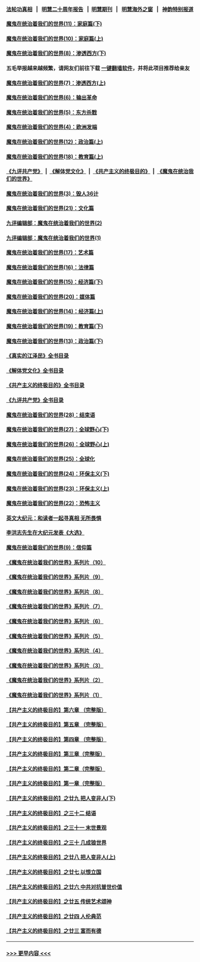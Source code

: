 #### [法轮功真相](https://github.com/gfw-breaker/truth/blob/master/README.md?t=0) &nbsp;&nbsp;|&nbsp;&nbsp; [明慧二十周年报告](https://github.com/gfw-breaker/mh-reports/blob/master/README.md?t=0) &nbsp;&nbsp;|&nbsp;&nbsp;[明慧期刊](https://github.com/gfw-breaker/mh-qikan) &nbsp;&nbsp;|&nbsp;&nbsp; [明慧海外之窗](https://github.com/gfw-breaker/mh-news/blob/master/README.md?t=0) &nbsp;&nbsp;|&nbsp;&nbsp; [神韵特别报道](https://github.com/gfw-breaker/mh-news/blob/master/shenyun.md?t=0)
#### [魔鬼在统治着我们的世界(11)：家庭篇(下)](../pages/nsc422/n10440961.md?t=12041550) 
#### [魔鬼在统治着我们的世界(10)：家庭篇(上)](../pages/nsc422/n10435448.md?t=12041550) 
#### [魔鬼在统治着我们的世界(8)：渗透西方(下)](../pages/nsc422/n10429603.md?t=12041550) 
#### 五毛举报越来越频繁，请网友们前往下载 [一键翻墙软件](https://github.com/gfw-breaker/ssr-accounts)，并将此项目推荐给亲友
#### [魔鬼在统治着我们的世界(7)：渗透西方(上)](../pages/nsc422/n10426013.md?t=12041550) 
#### [魔鬼在统治着我们的世界(6)：输出革命](../pages/nsc422/n10421536.md?t=12041550) 
#### [魔鬼在统治着我们的世界(5)：东方杀戮](../pages/nsc422/n10417707.md?t=12041550) 
#### [魔鬼在统治着我们的世界(4)：欧洲发端](../pages/nsc422/n10414890.md?t=12041550) 
#### [魔鬼在统治着我们的世界(12)：政治篇(上)](../pages/nsc422/n10444576.md?t=12041550) 
#### [魔鬼在统治着我们的世界(18)：教育篇(上)](../pages/nsc422/n10526970.md?t=12041550) 
#### [《九评共产党》](https://github.com/begood0513/9ping.md/blob/master/README.md) &nbsp;|&nbsp; [《解体党文化》](../../../../jtdwh.md/blob/master/README.md)  &nbsp;|&nbsp; [《共产主义的终极目的》](../../../../gczydzjmd.md/blob/master/README.md) &nbsp;|&nbsp; [《魔鬼在统治我们的世界》](../../../../mgztzwmdsj.md/blob/master/README.md) 
#### [魔鬼在统治着我们的世界(3)：毁人36计](../pages/nsc422/n10411583.md?t=12041550) 
#### [魔鬼在统治着我们的世界(21)：文化篇](../pages/nsc422/n10597706.md?t=12041550) 
#### [九评编辑部：魔鬼在统治着我们的世界(2)](../pages/nsc422/n10410036.md?t=12041550) 
#### [九评编辑部：魔鬼在统治着我们的世界(1)](../pages/nsc422/n10406825.md?t=12041550) 
#### [魔鬼在统治着我们的世界(17)：艺术篇](../pages/nsc422/n10499093.md?t=12041550) 
#### [魔鬼在统治着我们的世界(16)：法律篇](../pages/nsc422/n10485969.md?t=12041550) 
#### [魔鬼在统治着我们的世界(15)：经济篇(下)](../pages/nsc422/n10469975.md?t=12041550) 
#### [魔鬼在统治着我们的世界(20)：媒体篇](../pages/nsc422/n10586579.md?t=12041550) 
#### [魔鬼在统治着我们的世界(14)：经济篇(上)](../pages/nsc422/n10457370.md?t=12041550) 
#### [魔鬼在统治着我们的世界(19)：教育篇(下)](../pages/nsc422/n10564808.md?t=12041550) 
#### [魔鬼在统治着我们的世界(13)：政治篇(下)](../pages/nsc422/n10448270.md?t=12041550) 
#### [《真实的江泽民》全书目录](../pages/nsc422/n13721399.md?t=12041550) 
#### [《解体党文化》全书目录](../pages/nsc422/n13721157.md?t=12041550) 
#### [《共产主义的终极目的》全书目录](../pages/nsc422/n13721048.md?t=12041550) 
#### [《九评共产党》全书目录](../pages/nsc422/n13708085.md?t=12041550) 
#### [魔鬼在统治着我们的世界(28)：结束语](../pages/nsc422/n10936246.md?t=12041550) 
#### [魔鬼在统治着我们的世界(27)：全球野心(下)](../pages/nsc422/n10928319.md?t=12041550) 
#### [魔鬼在统治着我们的世界(26)：全球野心(上)](../pages/nsc422/n10900318.md?t=12041550) 
#### [魔鬼在统治着我们的世界(25)：全球化](../pages/nsc422/n10788205.md?t=12041550) 
#### [魔鬼在统治着我们的世界(24)：环保主义(下)](../pages/nsc422/n10695307.md?t=12041550) 
#### [魔鬼在统治着我们的世界(23)：环保主义(上)](../pages/nsc422/n10688613.md?t=12041550) 
#### [魔鬼在统治着我们的世界(22)：恐怖主义](../pages/nsc422/n10614727.md?t=12041550) 
#### [英文大纪元：和读者一起寻真相 无所畏惧](../pages/nsc422/n12542027.md?t=12041550) 
#### [李洪志先生在大纪元发表《大选》](../pages/nsc422/n12534746.md?t=12041550) 
#### [魔鬼在统治着我们的世界(9)：信仰篇](../pages/nsc422/n10432159.md?t=12041550) 
#### [《魔鬼在统治着我们的世界》系列片（10）](../pages/nsc422/n12292670.md?t=12041550) 
#### [《魔鬼在统治着我们的世界》系列片（9）](../pages/nsc422/n12290859.md?t=12041550) 
#### [《魔鬼在统治着我们的世界》系列片（8）](../pages/nsc422/n12287445.md?t=12041550) 
#### [《魔鬼在统治着我们的世界》系列片（7）](../pages/nsc422/n12283425.md?t=12041550) 
#### [《魔鬼在统治着我们的世界》系列片（6）](../pages/nsc422/n12282314.md?t=12041550) 
#### [《魔鬼在统治着我们的世界》系列片（5）](../pages/nsc422/n12281419.md?t=12041550) 
#### [《魔鬼在统治着我们的世界》系列片（4）](../pages/nsc422/n12274024.md?t=12041550) 
#### [《魔鬼在统治着我们的世界》系列片（3）](../pages/nsc422/n12271322.md?t=12041550) 
#### [《魔鬼在统治着我们的世界》系列片（2）](../pages/nsc422/n12269049.md?t=12041550) 
#### [《魔鬼在统治着我们的世界》系列片（1）](../pages/nsc422/n12267575.md?t=12041550) 
#### [【共产主义的终极目的】第六章 （完整版）](../pages/nsc422/n11428913.md?t=12041550) 
#### [【共产主义的终极目的】第五章 （完整版）](../pages/nsc422/n11428912.md?t=12041550) 
#### [【共产主义的终极目的】第四章 （完整版）](../pages/nsc422/n11428907.md?t=12041550) 
#### [【共产主义的终极目的】第三章（完整版）](../pages/nsc422/n11428848.md?t=12041550) 
#### [【共产主义的终极目的】第二章（完整版）](../pages/nsc422/n11428831.md?t=12041550) 
#### [【共产主义的终极目的】第一章（完整版）](../pages/nsc422/n11417651.md?t=12041550) 
#### [【共产主义的终极目的】之廿九 把人变非人(下)](../pages/nsc422/n11344140.md?t=12041550) 
#### [【共产主义的终极目的】之三十二 结语](../pages/nsc422/n11360535.md?t=12041550) 
#### [【共产主义的终极目的】之三十一 末世景观](../pages/nsc422/n11351129.md?t=12041550) 
#### [【共产主义的终极目的】之三十 几成狼世界](../pages/nsc422/n11348280.md?t=12041550) 
#### [【共产主义的终极目的】之廿八 把人变非人(上)](../pages/nsc422/n11340492.md?t=12041550) 
#### [【共产主义的终极目的】之廿七 以恨立国](../pages/nsc422/n11336944.md?t=12041550) 
#### [【共产主义的终极目的】之廿六 中共对抗普世价值](../pages/nsc422/n11324785.md?t=12041550) 
#### [【共产主义的终极目的】之廿五 传统艺术颂神](../pages/nsc422/n11296396.md?t=12041550) 
#### [【共产主义的终极目的】之廿四 人伦典范](../pages/nsc422/n11296397.md?t=12041550) 
#### [【共产主义的终极目的】之廿三 富而有德](../pages/nsc422/n11283598.md?t=12041550) 

----
#### [ >>> 更早内容 <<< ](../indexes/nsc422-earlier.md)
